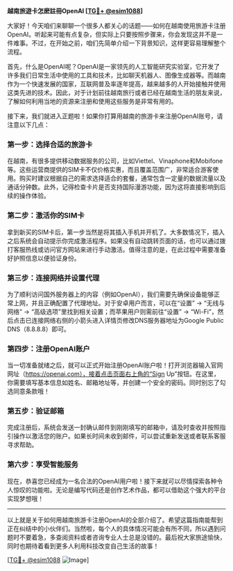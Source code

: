 **越南旅遊卡怎麽註冊OpenAI [[TG💪+ @esim1088](https://t.me/s/esim1088)]**

大家好！今天咱们来聊聊一个很多人都关心的话题——如何在越南使用旅游卡注册OpenAI。听起来可能有点复杂，但实际上只要按照步骤来，你会发现这并不是一件难事。不过，在开始之前，咱们先简单介绍一下背景知识，这样更容易理解整个流程。

首先，什么是OpenAI呢？OpenAI是一家领先的人工智能研究实验室，它开发了许多我们日常生活中使用的工具和技术，比如聊天机器人、图像生成器等。而越南作为一个快速发展的国家，互联网普及率逐年提高，越来越多的人开始接触并使用这类先进的技术。因此，对于计划前往越南旅行或者已经在越南生活的朋友来说，了解如何利用当地的资源来注册和使用这些服务是非常有用的。

接下来，我们就进入正题啦！如果你打算用越南的旅游卡来注册OpenAI账号，请注意以下几点：

### 第一步：选择合适的旅游卡

在越南，有很多提供移动数据服务的公司，比如Viettel、Vinaphone和Mobifone等。这些运营商提供的SIM卡不仅价格实惠，而且覆盖范围广，非常适合游客使用。购买时建议根据自己的需求选择适合的套餐，通常包含一定量的数据流量以及通话分钟数。此外，记得检查卡片是否支持国际漫游功能，因为这将直接影响到后续的操作体验。

### 第二步：激活你的SIM卡

拿到新买的SIM卡后，第一步当然是将其插入手机并开机了。大多数情况下，插入之后系统会自动提示你完成激活程序。如果没有自动跳转页面的话，也可以通过拨打客服热线或访问官方网站来进行手动激活。值得注意的是，在此过程中需要准备好护照信息以便验证身份。

### 第三步：连接网络并设置代理

为了顺利访问国外服务器上的内容（例如OpenAI），我们需要先确保设备能够正常上网，并且正确配置了代理地址。对于安卓用户而言，可以在“设置” -> “无线与网络” -> “高级选项”里找到相关设置；而苹果用户则需前往“设置” -> “Wi-Fi”，然后点击已连接网络右侧的小箭头进入详情页修改DNS服务器地址为Google Public DNS（8.8.8.8）即可。

### 第四步：注册OpenAI账户

当一切准备就绪之后，就可以正式开始注册OpenAI账户啦！打开浏览器输入官网网址（https://openai.com），接着点击页面右上角的“Sign Up”按钮。在这里，你需要填写基本信息如姓名、邮箱地址等，并创建一个安全的密码。同时别忘了勾选同意条款哦！

### 第五步：验证邮箱

完成注册后，系统会发送一封确认邮件到刚刚填写的邮箱中，请及时查收并按照指引操作以激活您的账户。如果长时间未收到邮件，可以尝试重新发送或者联系客服寻求帮助。

### 第六步：享受智能服务

现在，恭喜您已经成为一名合法的OpenAI用户啦！接下来就可以尽情探索各种令人惊叹的功能啦。无论是编写代码还是创作艺术作品，都可以借助这个强大的平台实现梦想哦！

---

以上就是关于如何用越南旅游卡注册OpenAI的全部介绍了。希望这篇指南能帮到正在纠结中的小伙伴们。当然啦，每个人的具体情况可能会有所不同，所以遇到问题时不要着急，多查阅资料或者咨询专业人士总是没错的。最后祝大家旅途愉快，同时也期待着看到更多人利用科技改变自己生活的故事！

[[TG💪+ @esim1088](https://t.me/s/esim1088) ![Image](https://i.postimg.cc/4NQfJmqS/Snipaste-2025-05-13-00-14-12.png)]